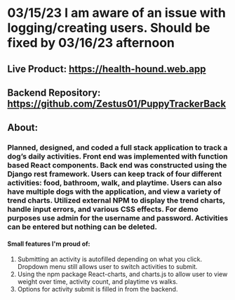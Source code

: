 # 03/15/23 I am aware of an issue with logging/creating users. Should be fixed by 03/16/23 afternoon

## Live Product: https://health-hound.web.app

## Backend Repository: https://github.com/Zestus01/PuppyTrackerBack

## About:
### Planned, designed, and coded a full stack application to track a dog’s daily activities. Front end was implemented with function based React components. Back end was constructed using the Django rest framework. Users can keep track of four different activities: food, bathroom, walk, and playtime. Users can also have multiple dogs with the application, and view a variety of trend charts. Utilized external NPM to display the trend charts, handle input errors, and various CSS effects. For demo purposes use admin for the username and password. Activities can be entered but nothing can be deleted.  
#### Small features I'm proud of: 
1. Submitting an activity is autofilled depending on what you click. Dropdown menu still allows user to switch activities to submit.
2. Using the npm package React-charts, and charts.js to allow user to view weight over time, activity count, and playtime vs walks. 
3. Options for activity submit is filled in from the backend. 
